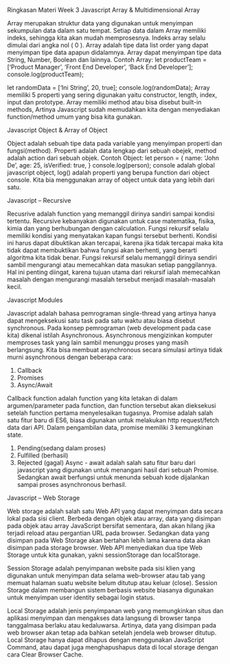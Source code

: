 Ringkasan Materi Week 3
Javascript Array & Multidimensional Array

Array merupakan struktur data yang digunakan untuk menyimpan sekumpulan data dalam satu tempat. Setiap data dalam Array memiliki indeks, sehingga kita akan mudah memprosesnya. Indeks array selalu dimulai dari angka nol ( 0 ).
Array adalah tipe data list order yang dapat menyimpan tipe data apapun didalamnya. Array dapat menyimpan tipe data String, Number, Boolean dan lainnya.
Contoh Array:
let productTeam = [‘Product Manager’, ‘Front End Developer’, ‘Back End Developer’];
console.log(productTeam);

let randomData = [‘Ini String’, 20, true];
console.log(randomData);
Array memiliki 5 properti yang sering digunakan yaitu constructor, length, index, input dan prototype. Array memiliki method atau bisa disebut built-in methods, Artinya Javascript sudah memudahkan kita dengan menyediakan function/method umum yang bisa kita gunakan.

Javascript Object & Array of Object

Object adalah sebuah tipe data pada variable yang menyimpan properti dan fungsi(method).
Properti adalah data lengkap dari sebuah obejek, method adalah action dari sebuah objek.
Contoh Object:
let person = {
	name: ‘John De’, 
	age: 25,
	isVerified: true,
}
console.log(person);
console adalah global javascript object, log() adalah properti yang berupa function dari object console.
Kita bia menggunakan array of object untuk data yang lebih dari satu.

Javascript – Recursive

Recusrive adalah function yang memanggil dirinya sandiri sampai kondisi tertentu. Recursive kebanyakan digunakan untuk case matematika, fisika, kimia dan yang berhubungan dengan calculation.
Fungsi rekursif selalu memiliki kondisi yang menyatakan kapan fungsi tersebut berhenti. Kondisi ini harus dapat dibuktikan akan tercapai, karena jika tidak tercapai maka kita tidak dapat membuktikan bahwa fungsi akan berhenti, yang berarti algoritma kita tidak benar.
Fungsi rekursif selalu memanggil dirinya sendiri sambil mengurangi atau memecahkan data masukan setiap panggilannya. Hal ini penting diingat, karena tujuan utama dari rekursif ialah memecahkan masalah dengan mengurangi masalah tersebut menjadi masalah-masalah kecil.

Javascript Modules

Javascript adalah bahasa pemrograman single-thread yang artinya hanya dapat mengeksekusi satu task pada satu waktu atau biasa disebut synchronous. Pada konsep pemrograman (web development pada case kita) dikenal istilah Asynchronous. Asynchronous mengizinkan komputer memproses task yang lain sambil menunggu proses yang masih berlangsung.
Kita bisa membuat asynchronous secara simulasi artinya tidak murni asynchronous dengan beberapa cara:
1.	Callback
2.	Promises
3.	Async/Await

Callback function adalah function yang kita letakan di dalam argumen/parameter pada function, dan function tersebut akan dieksekusi setelah function pertama menyelesaikan tugasnya.
Promise adalah salah satu fitur baru di ES6, biasa digunakan untuk melakukan http request/fetch data dari API. Dalam pengambilan data, promise memiliki 3 kemungkinan state.
1.	Pending(sedang dalam proses)
2.	Fulfilled (berhasil)
3.	Rejected (gagal)
Async - await adalah salah satu fitur baru dari javascript yang digunakan untuk menangani hasil dari sebuah Promise. Sedangkan await berfungsi untuk menunda sebuah kode dijalankan sampai proses asynchronous berhasil.

Javascript – Web Storage

Web storage adalah salah satu Web API yang dapat menyimpan data secara lokal pada sisi client. Berbeda dengan objek atau array, data yang disimpan pada objek atau array JavaScript bersifat sementara, dan akan hilang jika terjadi reload atau pergantian URL pada browser. Sedangkan data yang disimpan pada Web Storage akan bertahan lebih lama karena data akan disimpan pada storage browser.
Web API menyediakan dua tipe Web Storage untuk kita gunakan, yakni sessionStorage dan localStorage.

Session Storage adalah penyimpanan website pada sisi klien yang digunakan untuk menyimpan data selama web-browser atau tab yang memuat halaman suatu website belum ditutup atau keluar (close). Session Storage dalam membangun sistem berbasis website biasanya digunakan untuk menyimpan user identity sebagai login status. 

Local Storage adalah jenis penyimpanan web yang memungkinkan situs dan aplikasi menyimpan dan mengakses data langsung di browser tanpa tanggalmasa berlaku atau kedaluwarsa. Artinya, data yang disimpan pada web browser akan tetap ada bahkan setelah jendela web browser ditutup. Local Storage hanya dapat dihapus dengan menggunakan JavaScript Command, atau dapat juga menghapushapus data di local storage dengan cara Clear Browser Cache.
